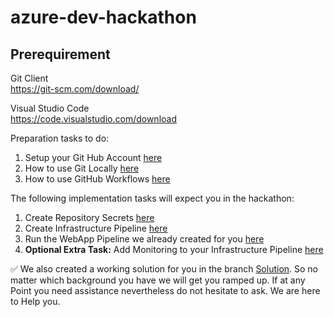 # azure-dev-hackathon

## Prerequirement

Git Client
<br> https://git-scm.com/download/

Visual Studio Code
<br> https://code.visualstudio.com/download

Preparation tasks to do:

1. Setup your Git Hub Account [here](01_SetupGitHub.md)
2. How to use Git Locally [here](01.5_SetupGit.md)
3. How to use GitHub Workflows [here](01.6_SetupGitWorkflows.md)

The following implementation tasks will expect you in the hackathon:

1. Create Repository Secrets [here](02_SetupGitHubActionSecrets.md)
2. Create Infrastructure Pipeline [here](03_SetupInfrastructure.md)
3. Run the WebApp Pipeline we already created for you [here](04_SetupWebsite.md)
4. **Optional Extra Task:** Add Monitoring to your Infrastructure Pipeline [here](05_Monitoring.md)

:white_check_mark: We also created a working solution for you in the branch [Solution](https://github.com/DevOps-Gilde/webapp-tf/tree/Solution). So no matter which background you have we will get you ramped up. 
If at any Point you need assistance nevertheless do not hesitate to ask. We are here to Help you.
